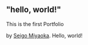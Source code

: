 ## "hello, world!"

This is the first Portfolio

by [Seigo Miyaoka](kumarajyu0@gmail.com). Hello, world!